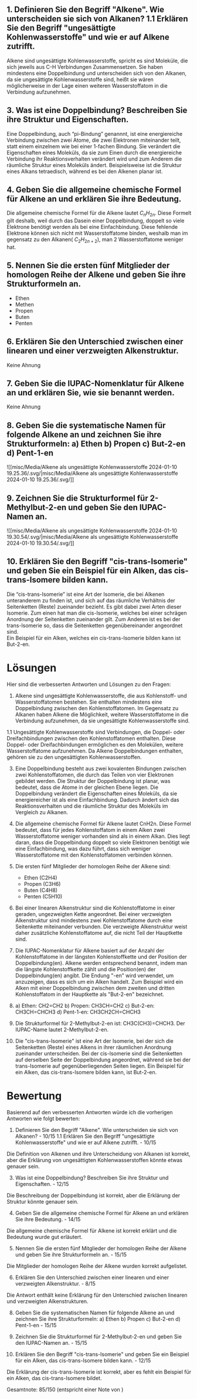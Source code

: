 ## 1. Definieren Sie den Begriff "Alkene". Wie unterscheiden sie sich von Alkanen?  1.1 Erklären Sie den Begriff "ungesättigte Kohlenwasserstoffe" und wie er auf Alkene zutrifft.

Alkene sind ungesättigte Kohlenwasserstoffe, spricht es sind Moleküle, die sich jeweils aus C-H Verbindungen Zusammensetzen. Sie haben mindestens eine Doppelbindung und unterscheiden sich von den Alkanen, da sie ungesättigte Kohlenwasserstoffe sind, heißt sie wären möglicherweise in der Lage einen weiteren Wasserstoffatom in die Verbindung aufzunehmen.


## 3. Was ist eine Doppelbindung? Beschreiben Sie ihre Struktur und Eigenschaften.

Eine Doppelbindung, auch “pi-Bindung” genannnt, ist eine energiereiche Verbindung zwischen zwei Atome, die zwei Elektronen miteinander teilt, statt einem einzelnem wie bei einer 1-fachen Bindung.  Sie verändert die Eigenschaften eines Moleküls, da sie zum Einen durch die energiereiche Verbindung ihr Reaktionsverhalten verändert wird und zum Anderem die räumliche Struktur eines Moleküls ändert. Beispielsweise ist die Struktur eines Alkans tetraedisch, während es bei den Alkenen planar ist. 

## 4. Geben Sie die allgemeine chemische Formel für Alkene an und erklären Sie ihre Bedeutung.

Die allgemeine chemische Formel für die Alkene lautet $C_{n}H_{2n}$. Diese Formelt gilt deshalb, weil durch das Dasein einer Doppelbindung, doppelt so viele Elektrone benötigt werden als bei eine Einfachbindung. Diese fehlende Elektrone können sich nicht mit Wasserstoffatome binden, weshalb man im gegensatz zu den Alkanen( $C_{2}H_{2n + 2 }$), man 2 Wasserstoffatome weniger hat.


## 5. Nennen Sie die ersten fünf Mitglieder der homologen Reihe der Alkene und geben Sie ihre Strukturformeln an.

- Ethen 
- Methen
- Propen
- Buten
- Penten

## 6. Erklären Sie den Unterschied zwischen einer linearen und einer verzweigten Alkenstruktur.

Keine Ahnung 

## 7. Geben Sie die IUPAC-Nomenklatur für Alkene an und erklären Sie, wie sie benannt werden.

Keine Ahnung

## 8. Geben Sie die systematische Namen für folgende Alkene an und zeichnen Sie ihre Strukturformeln: a) Ethen b) Propen c) But-2-en  d) Pent-1-en
  
![[misc/Media/Alkene als ungesättigte Kohlenwasserstoffe 2024-01-10 19.25.36/\.svg/|misc/Media/Alkene als ungesättigte Kohlenwasserstoffe 2024-01-10 19.25.36/\.svg/]]


## 9. Zeichnen Sie die Strukturformel für 2-Methylbut-2-en und geben Sie den IUPAC-Namen an.

![[misc/Media/Alkene als ungesättigte Kohlenwasserstoffe 2024-01-10 19.30.54/\.svg/|misc/Media/Alkene als ungesättigte Kohlenwasserstoffe 2024-01-10 19.30.54/\.svg/]]

## 10. Erklären Sie den Begriff "cis-trans-Isomerie" und geben Sie ein Beispiel für ein Alken, das cis-trans-Isomere bilden kann.

Die “cis-trans-Isomerie” ist eine Art der Isomerie, die bei Alkenen unteranderem zu finden ist, und sich auf das räumliche Verhältnis der Seitenketten (Reste) zueinander bezieht. Es gibt dabei zwei Arten dieser Isomerie. Zum einen hat man die cis-Isomerie, welches bei einer schrägen Anordnung der Seitenketten zueinander gilt. Zum Anderen ist es bei der trans-Isomerie so, dass die Seitenketten gegenübereinander angeordnet sind.   
Ein Beispiel für ein Alken, welches ein cis-trans-Isomerie bilden kann ist But-2-en. 


# Lösungen 

Hier sind die verbesserten Antworten und Lösungen zu den Fragen:

1. Alkene sind ungesättigte Kohlenwasserstoffe, die aus Kohlenstoff- und Wasserstoffatomen bestehen. Sie enthalten mindestens eine Doppelbindung zwischen den Kohlenstoffatomen. Im Gegensatz zu Alkanen haben Alkene die Möglichkeit, weitere Wasserstoffatome in die Verbindung aufzunehmen, da sie ungesättigte Kohlenwasserstoffe sind.

1.1 Ungesättigte Kohlenwasserstoffe sind Verbindungen, die Doppel- oder Dreifachbindungen zwischen den Kohlenstoffatomen enthalten. Diese Doppel- oder Dreifachbindungen ermöglichen es den Molekülen, weitere Wasserstoffatome aufzunehmen. Da Alkene Doppelbindungen enthalten, gehören sie zu den ungesättigten Kohlenwasserstoffen.

3. Eine Doppelbindung besteht aus zwei kovalenten Bindungen zwischen zwei Kohlenstoffatomen, die durch das Teilen von vier Elektronen gebildet werden. Die Struktur der Doppelbindung ist planar, was bedeutet, dass die Atome in der gleichen Ebene liegen. Die Doppelbindung verändert die Eigenschaften eines Moleküls, da sie energiereicher ist als eine Einfachbindung. Dadurch ändert sich das Reaktionsverhalten und die räumliche Struktur des Moleküls im Vergleich zu Alkanen.

4. Die allgemeine chemische Formel für Alkene lautet CnH2n. Diese Formel bedeutet, dass für jedes Kohlenstoffatom in einem Alken zwei Wasserstoffatome weniger vorhanden sind als in einem Alkan. Dies liegt daran, dass die Doppelbindung doppelt so viele Elektronen benötigt wie eine Einfachbindung, was dazu führt, dass sich weniger Wasserstoffatome mit den Kohlenstoffatomen verbinden können.

5. Die ersten fünf Mitglieder der homologen Reihe der Alkene sind:
   - Ethen (C2H4)
   - Propen (C3H6)
   - Buten (C4H8)
   - Penten (C5H10)

6. Bei einer linearen Alkenstruktur sind die Kohlenstoffatome in einer geraden, ungezweigten Kette angeordnet. Bei einer verzweigten Alkenstruktur sind mindestens zwei Kohlenstoffatome durch eine Seitenkette miteinander verbunden. Die verzweigte Alkenstruktur weist daher zusätzliche Kohlenstoffatome auf, die nicht Teil der Hauptkette sind.

7. Die IUPAC-Nomenklatur für Alkene basiert auf der Anzahl der Kohlenstoffatome in der längsten Kohlenstoffkette und der Position der Doppelbindung(en). Alkene werden entsprechend benannt, indem man die längste Kohlenstoffkette zählt und die Position(en) der Doppelbindung(en) angibt. Die Endung "-en" wird verwendet, um anzuzeigen, dass es sich um ein Alken handelt. Zum Beispiel wird ein Alken mit einer Doppelbindung zwischen dem zweiten und dritten Kohlenstoffatom in der Hauptkette als "But-2-en" bezeichnet.

8. a) Ethen: CH2=CH2
   b) Propen: CH3CH=CH2
   c) But-2-en: CH3CH=CHCH3
   d) Pent-1-en: CH3CH2CH=CHCH3

9. Die Strukturformel für 2-Methylbut-2-en ist: CH3C(CH3)=CHCH3. Der IUPAC-Name lautet 2-Methylbut-2-en.

10. Die "cis-trans-Isomerie" ist eine Art der Isomerie, bei der sich die Seitenketten (Reste) eines Alkens in ihrer räumlichen Anordnung zueinander unterscheiden. Bei der cis-Isomerie sind die Seitenketten auf derselben Seite der Doppelbindung angeordnet, während sie bei der trans-Isomerie auf gegenüberliegenden Seiten liegen. Ein Beispiel für ein Alken, das cis-trans-Isomere bilden kann, ist But-2-en.


# Bewertung 

Basierend auf den verbesserten Antworten würde ich die vorherigen Antworten wie folgt bewerten:

1. Definieren Sie den Begriff "Alkene". Wie unterscheiden sie sich von Alkanen? - 10/15
   1.1 Erklären Sie den Begriff "ungesättigte Kohlenwasserstoffe" und wie er auf Alkene zutrifft. - 10/15

Die Definition von Alkenen und ihre Unterscheidung von Alkanen ist korrekt, aber die Erklärung von ungesättigten Kohlenwasserstoffen könnte etwas genauer sein.

3. Was ist eine Doppelbindung? Beschreiben Sie ihre Struktur und Eigenschaften. - 12/15

Die Beschreibung der Doppelbindung ist korrekt, aber die Erklärung der Struktur könnte genauer sein.

4. Geben Sie die allgemeine chemische Formel für Alkene an und erklären Sie ihre Bedeutung. - 14/15

Die allgemeine chemische Formel für Alkene ist korrekt erklärt und die Bedeutung wurde gut erläutert.

5. Nennen Sie die ersten fünf Mitglieder der homologen Reihe der Alkene und geben Sie ihre Strukturformeln an. - 15/15

Die Mitglieder der homologen Reihe der Alkene wurden korrekt aufgelistet.

6. Erklären Sie den Unterschied zwischen einer linearen und einer verzweigten Alkenstruktur. - 8/15

Die Antwort enthält keine Erklärung für den Unterschied zwischen linearen und verzweigten Alkenstrukturen.


8. Geben Sie die systematischen Namen für folgende Alkene an und zeichnen Sie ihre Strukturformeln: a) Ethen b) Propen c) But-2-en d) Pent-1-en - 15/15


9. Zeichnen Sie die Strukturformel für 2-Methylbut-2-en und geben Sie den IUPAC-Namen an. - 15/15


10. Erklären Sie den Begriff "cis-trans-Isomerie" und geben Sie ein Beispiel für ein Alken, das cis-trans-Isomere bilden kann. - 12/15

Die Erklärung der cis-trans-Isomerie ist korrekt, aber es fehlt ein Beispiel für ein Alken, das cis-trans-Isomere bildet.

Gesamtnote: 85/150 (entspricht einer Note von )